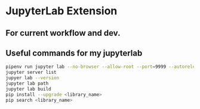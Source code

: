 # JupyterLab Extension 

## For current workflow and dev. 

## Useful commands for my jupyterlab 
```sh 
pipenv run jupyter lab --no-browser --allow-root --port=9999 --autoreload --notebook-dir="$(pwd)" -y
jupyter server list
jupyer lab --version 
jupyter lab path 
jupyter lab build 
pip install --upgrade <library_name> 
pip search <library_name> 
```


